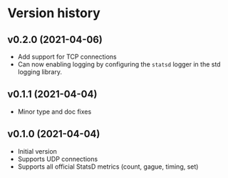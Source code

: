 # Version history

## v0.2.0 (2021-04-06)

- Add support for TCP connections
- Can now enabling logging by configuring the `statsd` logger in the std logging
  library.

## v0.1.1 (2021-04-04)

- Minor type and doc fixes

## v0.1.0 (2021-04-04)

- Initial version
- Supports UDP connections
- Supports all official StatsD metrics (count, gague, timing, set)
